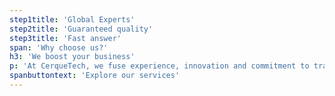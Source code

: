 ```yaml
---
step1title: 'Global Experts'
step2title: 'Guaranteed quality'
step3title: 'Fast answer'
span: 'Why choose us?'
h3: 'We boost your business'
p: 'At CerqueTech, we fuse experience, innovation and commitment to transform your ideas into cutting-edge technological solutions. We are dedicated to understanding and anticipating your needs, guaranteeing a collaboration that goes beyond the conventional. With us, your vision becomes reality, propelling your business to new heights of success and efficiency.'
spanbuttontext: 'Explore our services'
---
```

